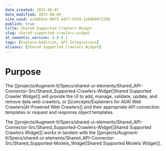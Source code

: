 ```yaml
---
date_created: 2025-06-07
date_modified: 2025-08-09
site_uuid: acb8b62e-06f5-4477-933d-1e0db98f2396
publish: true
title: Shared Supported Crawlers Widget
slug: shared-supported-crawlers-widget
at_semantic_version: 0.0.0.1
tags: [Feature-Addition, API-Integrations]
aliases: [Shared Supported Crawlers Widget]
---
```

# Purpose
The [[projects/Augment-It/Specs/shared-ui-elements/Shared_API-Connector-Src/Shared_Supported-Crawlers-Widget|Shared Supported Crawler Widget]] will provide the UI to add, manage, validate, update, and remove data web crawlers, or [[concepts/Explainers for AI/AI Web Crawlers|AI-Powered Web Crawlers]] and their appropriate API connection templates or request and response object templates.  

The [[projects/Augment-It/Specs/shared-ui-elements/Shared_API-Connector-Src/Shared_Supported-Crawlers-Widget|Shared Supported Crawlers Widget]] works in tandem with the [[projects/Augment-It/Specs/shared-ui-elements/Shared_API-Connector-Src/Shared_Supported-Models_Widget|Shared Supported Models Widget]].

